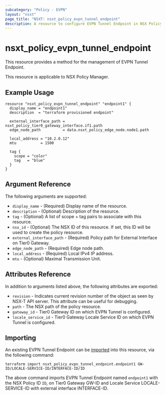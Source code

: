 ```yaml
---
subcategory: "Policy - EVPN"
layout: "nsxt"
page_title: "NSXT: nsxt_policy_evpn_tunnel_endpoint"
description: A resource to configure EVPN Tunnel Endpoint in NSX Policy manager.
---
```


# nsxt_policy_evpn_tunnel_endpoint

This resource provides a method for the management of EVPN Tunnel Endpoint.

This resource is applicable to NSX Policy Manager.

## Example Usage

```hcl
resource "nsxt_policy_evpn_tunnel_endpoint" "endpoint1" {
  display_name = "endpoint1"
  description  = "terraform provisioned endpoint"

  external_interface_path = nsxt_policy_tier0_gateway_interface.if1.path
  edge_node_path          = data.nsxt_policy_edge_node.node1.path

  local_address = "10.2.0.12"
  mtu           = 1500

  tag {
    scope = "color"
    tag   = "blue"
  }
}
```

## Argument Reference

The following arguments are supported:

* `display_name` - (Required) Display name of the resource.
* `description` - (Optional) Description of the resource.
* `tag` - (Optional) A list of scope + tag pairs to associate with this resource.
* `nsx_id` - (Optional) The NSX ID of this resource. If set, this ID will be used to create the policy resource.
* `external_interface_path` - (Required) Policy path for External Interface on Tier0 Gateway.
* `edge_node_path` - (Required) Edge node path.
* `local_address` - (Required) Local IPv4 IP address.
* `mtu` - (Optional) Maximal Transmission Unit.

## Attributes Reference

In addition to arguments listed above, the following attributes are exported:

* `revision` - Indicates current revision number of the object as seen by NSX-T API server. This attribute can be useful for debugging.
* `path` - The NSX path of the policy resource.
* `gateway_id` - Tier0 Gateway ID on which EVPN Tunnel is configured.
* `locale_service_id` - Tier0 Gateway Locale Service ID on which EVPN Tunnel is configured.

## Importing

An existing EVPN Tunnel Endpoint can be [imported][docs-import] into this resource, via the following command:

[docs-import]: /docs/import/index.html

```
terraform import nsxt_policy_evpn_tunnel_endpoint.endpoint1 GW-ID/LOCALE-SERVICE-ID/INTERFACE-ID/ID
```

The above command imports EVPN Tunnel Endpoint named `endpoint1` with the NSX Policy ID `ID`, on Tier0 Gateway GW-ID and Locale Service LOCALE-SERVICE-ID with external interface INTERFACE-ID.
